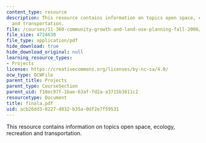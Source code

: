 ```yaml
---
content_type: resource
description: This resource contains information on topics open space, ecology, recreation
  and transportation.
file: /courses/11-360-community-growth-and-land-use-planning-fall-2006/acb26dd30227d832b35a0df2e7f59531_finala.pdf
file_size: 4724630
file_type: application/pdf
hide_download: true
hide_download_original: null
learning_resource_types:
- Projects
license: https://creativecommons.org/licenses/by-nc-sa/4.0/
ocw_type: OCWFile
parent_title: Projects
parent_type: CourseSection
parent_uid: f10ec97f-1bae-63af-fd2a-a3715b3811c2
resourcetype: Document
title: finala.pdf
uid: acb26dd3-0227-d832-b35a-0df2e7f59531
---
```

This resource contains information on topics open space, ecology, recreation and transportation.
